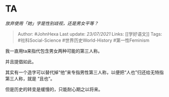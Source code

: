 # TA
*放弃使用「她」字是性别歧视，还是男女平等？* 

> Author: #JohnHexa
Last update: *23/07/2021* 
Links: [[学好语文]]
Tags:   #社科Social-Science #世界历史World-History #第一性Feminism 



我一直用ta来指代包含男女两种可能的第三人称。

并且提倡如此。

其实有一个造字可以替代掉“他”来专指男性第三人称，以便把“人也”归还给无特指第三人称，就是 “且也”。

但是历史的转变是缓慢的，只能耐心期之以将来。



